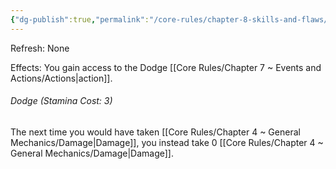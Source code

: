 ```yaml
---
{"dg-publish":true,"permalink":"/core-rules/chapter-8-skills-and-flaws/skill-list/agility/rank-3/dodge/"}
---
```


Refresh: None

Effects:
You gain access to the Dodge [[Core Rules/Chapter 7 ~ Events and Actions/Actions\|action]].

###### Dodge (Stamina Cost: 3)
The next time you would have taken [[Core Rules/Chapter 4 ~ General Mechanics/Damage\|Damage]], you instead take 0 [[Core Rules/Chapter 4 ~ General Mechanics/Damage\|Damage]].
